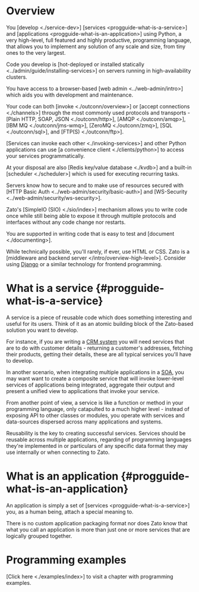 Overview
========

You
[develop \<./service-dev\>]
[services \<progguide-what-is-a-service\>]
and
[applications \<progguide-what-is-an-application\>]
using Python, a very high-level,
full featured and highly productive, programming language, that allows you to
implement any solution of any scale and size, from tiny ones to the very
largest.

Code you develop is
[hot-deployed or installed statically \<../admin/guide/installing-services\>]
on servers running in high-availability clusters.

You have access to a browser-based
[web admin \<../web-admin/intro\>]
which aids you with development and maintenance.

Your code can both
[invoke \<./outconn/overview\>]
or
[accept connections \<./channels\>]
through the most commonly used
protocols and transports -[Plain HTTP, SOAP, JSON \<./outconn/http\>],
[AMQP \<./outconn/amqp\>],
[IBM MQ \<./outconn/jms-wmq\>],
[ZeroMQ \<./outconn/zmq\>],
[SQL \<./outconn/sql\>],
and
[FTP(S) \<./outconn/ftp\>].

[Services can invoke each other \<./invoking-services\>] and other Python
applications can use [a convenience client \<./clients/python\>] to access
your services programmatically.

At your disposal are also
[Redis key/value database \<./kvdb\>]
and a built-in
[scheduler \<./scheduler\>]
which is used for executing recurring tasks.

Servers know how to secure and to make use of resources secured with
[HTTP Basic Auth \<../web-admin/security/basic-auth\>]
and
[WS-Security \<../web-admin/security/ws-security\>].

Zato\'s
[SimpleIO (SIO) \<./sio/index\>]
mechanism allows you to write code once while still being able to expose
it through multiple protocols and interfaces without any code change nor restarts.

You are supported in writing code that is easy to
test
and
[document \<./documenting\>].

While technically possible, you\'ll rarely, if ever, use HTML or CSS. Zato is a
[middleware and backend server \</intro/overview-high-level\>]. Consider using
[Django](https://djangoproject.com) or a similar technology for frontend programming.

What is a service {#progguide-what-is-a-service}
=================

A service is a piece of reusable code which does something interesting and useful for its users.
Think of it as an atomic building block of the Zato-based solution you want to develop.

For instance, if you are writing a [CRM system](https://en.wikipedia.org/wiki/Customer_relationship_management)
you will need services that are to do with customer details - returning
a customer\'s addresses, fetching their products, getting their details,
these are all typical services you\'ll have to develop.

In another scenario, when integrating multiple applications in a
[SOA](https://en.wikipedia.org/wiki/Service-oriented_architecture), you may want
want to create a composite service that will invoke lower-level services of applications
being integrated, aggregate their output and present a unified view to applications
that invoke your service.

From another point of view, a service is like a function or method in your programming
language, only catapulted to a much higher level - instead of exposing API to other
classes or modules, you operate with services and data-sources dispersed across
many applications and systems.

Reusability is the key to creating successful services. Services should be reusable
across multiple applications, regarding of programming languages they\'re implemented in
or particulars of any specific data format they may use internally or when connecting to Zato.

What is an application {#progguide-what-is-an-application}
======================

An application is simply a set of [services \<progguide-what-is-a-service\>]
you, as a human being, attach a special meaning to.

There is no custom application packaging format nor does Zato know that what
you call an application is more than just one or more services that are logically
grouped together.

Programming examples
====================

[Click here \<./examples/index\>] to visit a chapter with programming examples.
